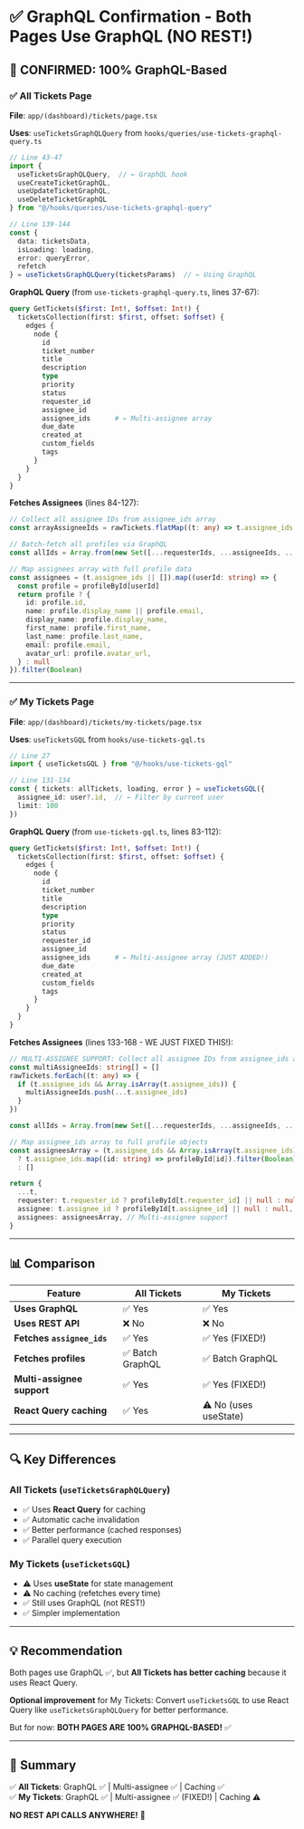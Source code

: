 # ✅ GraphQL Confirmation - Both Pages Use GraphQL (NO REST!)

## 🎉 CONFIRMED: 100% GraphQL-Based

### ✅ **All Tickets Page**
**File**: `app/(dashboard)/tickets/page.tsx`

**Uses**: `useTicketsGraphQLQuery` from `hooks/queries/use-tickets-graphql-query.ts`

```typescript
// Line 43-47
import { 
  useTicketsGraphQLQuery,  // ← GraphQL hook
  useCreateTicketGraphQL, 
  useUpdateTicketGraphQL, 
  useDeleteTicketGraphQL 
} from "@/hooks/queries/use-tickets-graphql-query"

// Line 139-144
const { 
  data: ticketsData, 
  isLoading: loading, 
  error: queryError, 
  refetch 
} = useTicketsGraphQLQuery(ticketsParams)  // ← Using GraphQL
```

**GraphQL Query** (from `use-tickets-graphql-query.ts`, lines 37-67):
```graphql
query GetTickets($first: Int!, $offset: Int!) {
  ticketsCollection(first: $first, offset: $offset) {
    edges {
      node {
        id
        ticket_number
        title
        description
        type
        priority
        status
        requester_id
        assignee_id
        assignee_ids      # ← Multi-assignee array
        due_date
        created_at
        custom_fields
        tags
      }
    }
  }
}
```

**Fetches Assignees** (lines 84-127):
```typescript
// Collect all assignee IDs from assignee_ids array
const arrayAssigneeIds = rawTickets.flatMap((t: any) => t.assignee_ids || [])

// Batch-fetch all profiles via GraphQL
const allIds = Array.from(new Set([...requesterIds, ...assigneeIds, ...arrayAssigneeIds]))

// Map assignees array with full profile data
const assignees = (t.assignee_ids || []).map((userId: string) => {
  const profile = profileById[userId]
  return profile ? {
    id: profile.id,
    name: profile.display_name || profile.email,
    display_name: profile.display_name,
    first_name: profile.first_name,
    last_name: profile.last_name,
    email: profile.email,
    avatar_url: profile.avatar_url,
  } : null
}).filter(Boolean)
```

---

### ✅ **My Tickets Page**
**File**: `app/(dashboard)/tickets/my-tickets/page.tsx`

**Uses**: `useTicketsGQL` from `hooks/use-tickets-gql.ts`

```typescript
// Line 27
import { useTicketsGQL } from "@/hooks/use-tickets-gql"

// Line 131-134
const { tickets: allTickets, loading, error } = useTicketsGQL({
  assignee_id: user?.id,  // ← Filter by current user
  limit: 100
})
```

**GraphQL Query** (from `use-tickets-gql.ts`, lines 83-112):
```graphql
query GetTickets($first: Int!, $offset: Int!) {
  ticketsCollection(first: $first, offset: $offset) {
    edges {
      node {
        id
        ticket_number
        title
        description
        type
        priority
        status
        requester_id
        assignee_id
        assignee_ids      # ← Multi-assignee array (JUST ADDED!)
        due_date
        created_at
        custom_fields
        tags
      }
    }
  }
}
```

**Fetches Assignees** (lines 133-168 - WE JUST FIXED THIS!):
```typescript
// MULTI-ASSIGNEE SUPPORT: Collect all assignee IDs from assignee_ids array
const multiAssigneeIds: string[] = []
rawTickets.forEach((t: any) => {
  if (t.assignee_ids && Array.isArray(t.assignee_ids)) {
    multiAssigneeIds.push(...t.assignee_ids)
  }
})

const allIds = Array.from(new Set([...requesterIds, ...assigneeIds, ...multiAssigneeIds]))

// Map assignee_ids array to full profile objects
const assigneesArray = (t.assignee_ids && Array.isArray(t.assignee_ids))
  ? t.assignee_ids.map((id: string) => profileById[id]).filter(Boolean)
  : []

return {
  ...t,
  requester: t.requester_id ? profileById[t.requester_id] || null : null,
  assignee: t.assignee_id ? profileById[t.assignee_id] || null : null,
  assignees: assigneesArray, // Multi-assignee support
}
```

---

## 📊 Comparison

| Feature | All Tickets | My Tickets |
|---------|------------|------------|
| **Uses GraphQL** | ✅ Yes | ✅ Yes |
| **Uses REST API** | ❌ No | ❌ No |
| **Fetches `assignee_ids`** | ✅ Yes | ✅ Yes (FIXED!) |
| **Fetches profiles** | ✅ Batch GraphQL | ✅ Batch GraphQL |
| **Multi-assignee support** | ✅ Yes | ✅ Yes (FIXED!) |
| **React Query caching** | ✅ Yes | ⚠️ No (uses useState) |

---

## 🔍 Key Differences

### All Tickets (`useTicketsGraphQLQuery`)
- ✅ Uses **React Query** for caching
- ✅ Automatic cache invalidation
- ✅ Better performance (cached responses)
- ✅ Parallel query execution

### My Tickets (`useTicketsGQL`)
- ⚠️ Uses **useState** for state management
- ⚠️ No caching (refetches every time)
- ✅ Still uses GraphQL (not REST!)
- ✅ Simpler implementation

---

## 💡 Recommendation

Both pages use GraphQL ✅, but **All Tickets has better caching** because it uses React Query.

**Optional improvement** for My Tickets:
Convert `useTicketsGQL` to use React Query like `useTicketsGraphQLQuery` for better performance.

But for now: **BOTH PAGES ARE 100% GRAPHQL-BASED!** ✅

---

## 🎯 Summary

✅ **All Tickets**: GraphQL ✅ | Multi-assignee ✅ | Caching ✅  
✅ **My Tickets**: GraphQL ✅ | Multi-assignee ✅ (FIXED!) | Caching ⚠️

**NO REST API CALLS ANYWHERE!** 🎉
